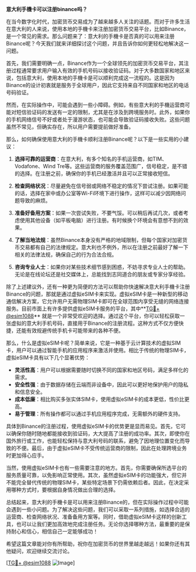 **意大利手機卡可以注册binance吗？**

在当今数字化时代，加密货币交易成为了越来越多人关注的话题。而对于许多生活在意大利的人来说，使用本地的手機卡来注册加密货币交易平台，比如Binance，是一个常见的需求。那么问题来了：意大利的手機卡是否真的可以用来注册Binance呢？今天我们就来详细探讨这个问题，并且告诉你如何更轻松地解决这一问题。

首先，我们需要明确一点，Binance作为一个全球领先的加密货币交易平台，其注册过程通常要求用户输入有效的手机号码以接收验证码。对于大多数国家和地区来说，包括意大利，使用本地的手機卡是可以顺利完成这一流程的。这是因为Binance的设计初衷就是服务于全球用户，因此它支持来自不同国家和地区的电话号码验证。

然而，在实际操作中，可能会遇到一些小障碍。例如，有些意大利的手機运营商可能对短信验证码的发送有一定的限制，尤其是在涉及到跨境服务时。此外，如果你的手机网络信号不好或者处于漫游状态，也可能会导致验证码接收失败。这些问题虽然不常见，但确实存在，所以用户需要提前做好准备。

那么，如何确保使用意大利的手機卡顺利注册Binance呢？以下是一些实用的小建议：

1. **选择可靠的运营商**：在意大利，有多个知名的手机运营商，如TIM、Vodafone、Wind Tre等。这些运营商的服务覆盖范围广，信号稳定，是不错的选择。在注册之前，确保你的手机已经激活并且可以正常接收短信。

2. **检查网络状况**：尽量避免在信号弱或网络不稳定的情况下尝试注册。如果可能的话，选择在家中或办公室等Wi-Fi环境下进行操作，这样可以减少因网络问题导致的麻烦。

3. **准备好备用方案**：如果一次尝试失败，不要气馁。可以稍后再试几次，或者考虑使用其他设备（如平板电脑）进行注册。有时候换个环境会有意想不到的效果。

4. **了解当地法规**：虽然Binance本身没有严格的地域限制，但每个国家对加密货币交易都有自己的法律规定。意大利也不例外，所以在注册之前最好了解一下相关的法律法规，确保自己的行为合法合规。

5. **咨询专业人士**：如果你对某些技术细节感到困惑，不妨寻求专业人士的帮助。无论是在线论坛还是社交媒体上，总能找到志同道合的朋友或专家分享经验。

除了上述建议外，还有一种更为简便的方法可以帮助你快速解决意大利手機卡注册Binance的问题，那就是通过虚拟eSIM卡来实现。虚拟eSIM卡是一种新型的移动通信解决方案，它允许用户无需物理SIM卡即可在全球范围内享受无缝的网络连接服务。目前市面上有许多提供虚拟eSIM卡服务的平台，其中**[TG💪+ @esim1088](https://t.me/s/esim1088)** 就是一个非常受欢迎的选择。通过这个平台，你可以轻松获取一张虚拟的意大利手机号码，直接用于Binance的注册流程。这种方式不仅方便快捷，还能有效规避传统手机卡可能带来的各种不便。

那么，什么是虚拟eSIM卡呢？简单来说，它是一种基于云计算技术的虚拟SIM卡，用户可以通过智能手机的应用程序来激活并使用。相比于传统的物理SIM卡，虚拟eSIM卡具有以下几个显著优势：

- **灵活性高**：用户可以根据需要随时切换不同的国家和地区号码，满足多样化的需求。
- **安全性强**：由于数据存储在云端而非设备中，因此可以更好地保护用户的隐私和信息安全。
- **成本低廉**：相比购买多张实体SIM卡，使用虚拟eSIM卡的成本更低，性价比更高。
- **易于管理**：所有操作都可以通过手机应用程序完成，无需额外的硬件支持。

具体到Binance的注册过程，使用虚拟eSIM卡的优势更是显而易见。首先，它可以确保你随时随地都能接收到验证码，大大提高了注册的成功率。其次，即使你在国外旅行或工作，也能轻松保持与意大利号码的联系，避免了因地理位置变化而导致的不便。最后，由于虚拟eSIM卡不受传统运营商的限制，因此在处理跨境业务时更加得心应手。

当然，使用虚拟eSIM卡也有一些需要注意的地方。首先，你需要确保所选平台的服务质量可靠，以免影响正常使用。其次，虽然虚拟eSIM卡的功能强大，但它并不能完全替代传统的物理SIM卡，某些特定场景下仍需依赖后者。因此，在决定采用哪种方式时，要根据自身情况做出合理的选择。

总结起来，意大利的手機卡是可以用来注册Binance的，但在实际操作过程中可能会遇到一些小问题。为了解决这些问题，我们可以采取一系列措施，如选择合适的运营商、检查网络状况、准备备用方案等。同时，借助虚拟eSIM卡这样的创新工具，也可以让我们更加高效地完成注册任务。无论你选择哪种方法，最重要的是保持耐心和信心，相信自己一定能够成功！

希望这篇文章能对你有所帮助，祝你在加密货币的世界里越走越远！如果你还有其他疑问，欢迎继续交流讨论。

[[TG💪+ @esim1088](https://t.me/s/esim1088) ![Image](https://i.postimg.cc/4NQfJmqS/Snipaste-2025-05-13-00-14-12.png)]